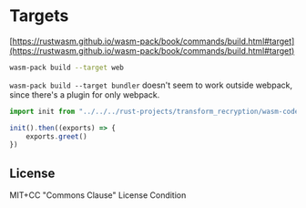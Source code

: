 # Targets

[https://rustwasm.github.io/wasm-pack/book/commands/build.html#target](https://rustwasm.github.io/wasm-pack/book/commands/build.html#target)

```bash
wasm-pack build --target web
```

`wasm-pack build --target bundler` doesn't seem to work outside webpack, since there's a plugin for only webpack.

```js
import init from "../../../rust-projects/transform_recryption/wasm-code/pkg"

init().then((exports) => {
    exports.greet()
})
```

## License

MIT+CC "Commons Clause" License Condition
